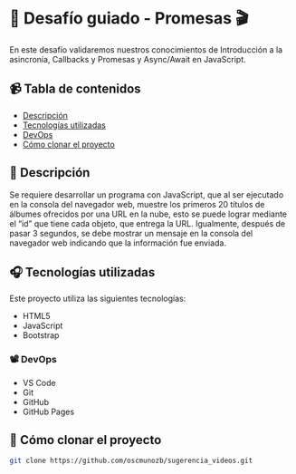 # &#127909; Desafío guiado - Promesas &#127916;
En este desafío validaremos nuestros conocimientos de Introducción a la asincronía, Callbacks y Promesas y Async/Await en JavaScript.


## &#128249; Tabla de contenidos
- [Descripción](#-descripción)
- [Tecnologías utilizadas](#-tecnologías-utilizadas)
- [DevOps](#-devops)
- [Cómo clonar el proyecto](#-cómo-clonar-el-proyecto)

## &#128252; Descripción 
Se requiere desarrollar un programa con JavaScript, que al ser ejecutado en la consola del navegador web, muestre los primeros 20 títulos de álbumes ofrecidos por una URL en la nube, esto se puede lograr mediante el “id” que tiene cada objeto, que entrega la URL.
Igualmente, después de pasar 3 segundos, se debe mostrar un mensaje en la consola del navegador web indicando que la información fue enviada.

## &#127911; Tecnologías utilizadas
Este proyecto utiliza las siguientes tecnologías:
- HTML5
- JavaScript
- Bootstrap 

### &#128253; DevOps
- VS Code
- Git
- GitHub
- GitHub Pages

## &#128295; Cómo clonar el proyecto

```bash
git clone https://github.com/oscmunozb/sugerencia_videos.git
```